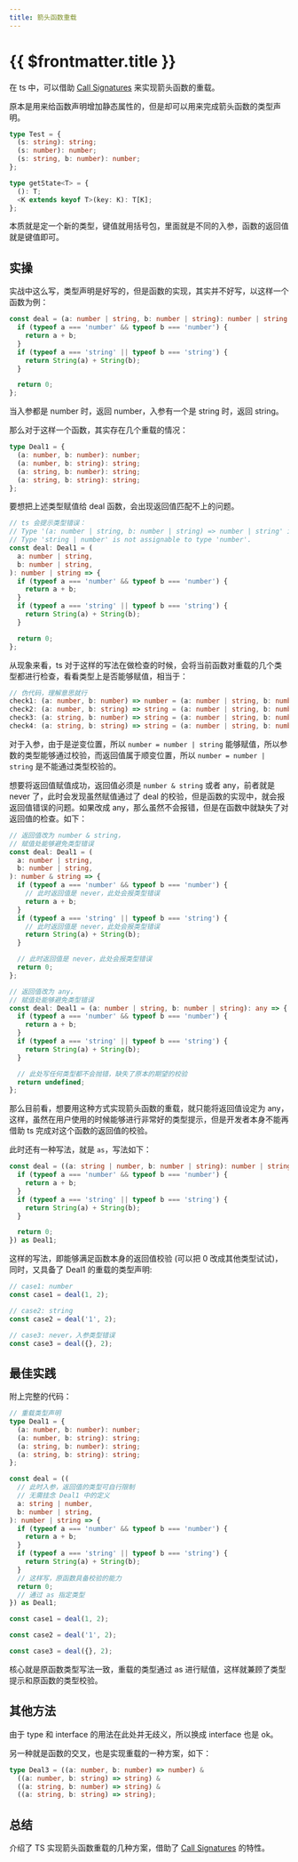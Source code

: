 ```yaml
---
title: 箭头函数重载
---
```


# {{ $frontmatter.title }}

在 ts 中，可以借助 [Call Signatures](https://www.typescriptlang.org/docs/handbook/2/functions.html#call-signatures) 来实现箭头函数的重载。

原本是用来给函数声明增加静态属性的，但是却可以用来完成箭头函数的类型声明。

```ts
type Test = {
  (s: string): string;
  (s: number): number;
  (s: string, b: number): number;
};

type getState<T> = {
  (): T;
  <K extends keyof T>(key: K): T[K];
};
```

本质就是定一个新的类型，键值就用括号包，里面就是不同的入参，函数的返回值就是键值即可。

## 实操

实战中这么写，类型声明是好写的，但是函数的实现，其实并不好写，以这样一个函数为例：

```ts
const deal = (a: number | string, b: number | string): number | string => {
  if (typeof a === 'number' && typeof b === 'number') {
    return a + b;
  }
  if (typeof a === 'string' || typeof b === 'string') {
    return String(a) + String(b);
  }

  return 0;
};
```

当入参都是 number 时，返回 number，入参有一个是 string 时，返回 string。

那么对于这样一个函数，其实存在几个重载的情况：

```ts
type Deal1 = {
  (a: number, b: number): number;
  (a: number, b: string): string;
  (a: string, b: number): string;
  (a: string, b: string): string;
};
```

要想把上述类型赋值给 deal 函数，会出现返回值匹配不上的问题。

```ts
// ts 会提示类型错误：
// Type '(a: number | string, b: number | string) => number | string' is not assignable to type 'Deal1'.
// Type 'string | number' is not assignable to type 'number'.
const deal: Deal1 = (
  a: number | string,
  b: number | string,
): number | string => {
  if (typeof a === 'number' && typeof b === 'number') {
    return a + b;
  }
  if (typeof a === 'string' || typeof b === 'string') {
    return String(a) + String(b);
  }

  return 0;
};
```

从现象来看，ts 对于这样的写法在做检查的时候，会将当前函数对重载的几个类型都进行检查，看看类型上是否能够赋值，相当于：

```ts
// 伪代码，理解意思就行
check1: (a: number, b: number) => number = (a: number | string, b: number | string) => number | string);
check2: (a: number, b: string) => string = (a: number | string, b: number | string) => number | string);
check3: (a: string, b: number) => string = (a: number | string, b: number | string) => number | string);
check4: (a: string, b: string) => string = (a: number | string, b: number | string) => number | string);
```

对于入参，由于是逆变位置，所以 `number = number | string` 能够赋值，所以参数的类型能够通过校验，而返回值属于顺变位置，所以 `number = number | string` 是不能通过类型校验的。

想要将返回值赋值成功，返回值必须是 `number & string` 或者 any，前者就是 never 了，此时会发现虽然赋值通过了 deal 的校验，但是函数的实现中，就会报返回值错误的问题。如果改成 any，那么虽然不会报错，但是在函数中就缺失了对返回值的检查。如下：

```ts
// 返回值改为 number & string，
// 赋值处能够避免类型错误
const deal: Deal1 = (
  a: number | string,
  b: number | string,
): number & string => {
  if (typeof a === 'number' && typeof b === 'number') {
    // 此时返回值是 never，此处会报类型错误
    return a + b;
  }
  if (typeof a === 'string' || typeof b === 'string') {
    // 此时返回值是 never，此处会报类型错误
    return String(a) + String(b);
  }

  // 此时返回值是 never，此处会报类型错误
  return 0;
};

// 返回值改为 any，
// 赋值处能够避免类型错误
const deal: Deal1 = (a: number | string, b: number | string): any => {
  if (typeof a === 'number' && typeof b === 'number') {
    return a + b;
  }
  if (typeof a === 'string' || typeof b === 'string') {
    return String(a) + String(b);
  }

  // 此处写任何类型都不会抛错，缺失了原本的期望的校验
  return undefined;
};
```

那么目前看，想要用这种方式实现箭头函数的重载，就只能将返回值设定为 any，这样，虽然在用户使用的时候能够进行非常好的类型提示，但是开发者本身不能再借助 ts 完成对这个函数的返回值的校验。

此时还有一种写法，就是 `as`，写法如下：

```ts
const deal = ((a: string | number, b: number | string): number | string => {
  if (typeof a === 'number' && typeof b === 'number') {
    return a + b;
  }
  if (typeof a === 'string' || typeof b === 'string') {
    return String(a) + String(b);
  }

  return 0;
}) as Deal1;
```

这样的写法，即能够满足函数本身的返回值校验 (可以把 0 改成其他类型试试)，同时，又具备了 Deal1 的重载的类型声明:

```ts
// case1: number
const case1 = deal(1, 2);

// case2: string
const case2 = deal('1', 2);

// case3: never，入参类型错误
const case3 = deal({}, 2);
```

## 最佳实践

附上完整的代码：

```ts
// 重载类型声明
type Deal1 = {
  (a: number, b: number): number;
  (a: number, b: string): string;
  (a: string, b: number): string;
  (a: string, b: string): string;
};

const deal = ((
  // 此时入参，返回值的类型可自行限制
  // 无需挂念 Deal1 中的定义
  a: string | number,
  b: number | string,
): number | string => {
  if (typeof a === 'number' && typeof b === 'number') {
    return a + b;
  }
  if (typeof a === 'string' || typeof b === 'string') {
    return String(a) + String(b);
  }
  // 这样写，原函数具备校验的能力
  return 0;
  // 通过 as 指定类型
}) as Deal1;

const case1 = deal(1, 2);

const case2 = deal('1', 2);

const case3 = deal({}, 2);
```

核心就是原函数类型写法一致，重载的类型通过 as 进行赋值，这样就兼顾了类型提示和原函数的类型校验。

## 其他方法

由于 type 和 interface 的用法在此处并无歧义，所以换成 interface 也是 ok。

另一种就是函数的交叉，也是实现重载的一种方案，如下：

```ts
type Deal3 = ((a: number, b: number) => number) &
  ((a: number, b: string) => string) &
  ((a: string, b: number) => string) &
  ((a: string, b: string) => string);
```

## 总结

介绍了 TS 实现箭头函数重载的几种方案，借助了 [Call Signatures](https://www.typescriptlang.org/docs/handbook/2/functions.html#call-signatures) 的特性。
